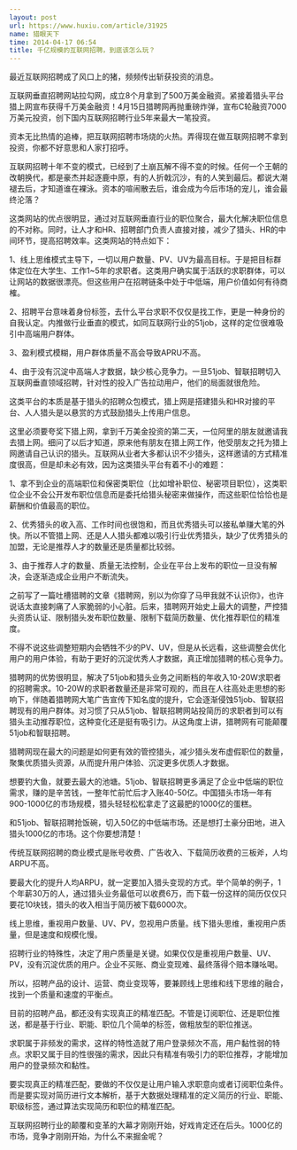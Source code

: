 ```yaml
---
layout: post
url: https://www.huxiu.com/article/31925
name: 猎眼天下
time: 2014-04-17 06:54
title: 千亿规模的互联网招聘，到底该怎么玩？
---
```

最近互联网招聘成了风口上的猪，频频传出斩获投资的消息。

互联网垂直招聘网站拉勾网，成立8个月拿到了500万美金融资。紧接着猎头平台猎上网宣布获得千万美金融资！4月15日猎聘网再抛重磅炸弹，宣布C轮融资7000万美元投资，创下国内互联网招聘行业5年来最大一笔投资。

资本无比热情的追棒，把互联网招聘市场烧的火热。弄得现在做互联网招聘不拿到投资，你都不好意思和人家打招呼。

互联网招聘十年不变的模式，已经到了土崩瓦解不得不变的时候。任何一个王朝的改朝换代，都是豪杰并起逐鹿中原，有的人折戟沉沙，有的人笑到最后。都说大潮褪去后，才知道谁在裸泳。资本的喧闹散去后，谁会成为今后市场的宠儿，谁会最终沦落？

这类网站的优点很明显，通过对互联网垂直行业的职位聚合，最大化解决职位信息的不对称。同时，让人才和HR、招聘部门负责人直接对接，减少了猎头、HR的中间环节，提高招聘效率。这类网站的特点如下：

1、线上思维模式主导下，一切以用户数量、PV、UV为最高目标。于是把目标群体定位在大学生、工作1~5年的求职者。这类用户确实属于活跃的求职群体，可以让网站的数据很漂亮。但这些用户在招聘链条中处于中低端，用户价值如何有待商榷。

2、招聘平台意味着身份标签，去什么平台求职不仅仅是找工作，更是一种身份的自我认定。内推做行业垂直的模式，如同互联网行业的51job，这样的定位很难吸引中高端用户群体。

3、盈利模式模糊，用户群体质量不高会导致APRU不高。

4、由于没有沉淀中高端人才数据，缺少核心竞争力。一旦51job、智联招聘切入互联网垂直领域招聘，针对性的投入广告拉动用户，他们的局面就很危险。

这类平台的本质是基于猎头的招聘众包模式，猎上网是搭建猎头和HR对接的平台、人人猎头是以悬赏的方式鼓励猎头上传用户信息。

这里必须要夸奖下猎上网，拿到千万美金投资的第二天，一位阿里的朋友就邀请我去猎上网。细问了以后才知道，原来他有朋友在猎上网工作，他受朋友之托为猎上网邀请自己认识的猎头。互联网从业者大多都认识不少猎头，这样邀请的方式精准度很高，但是却未必有效，因为这类猎头平台有着不小的难题：

1、拿不到企业的高端职位和保密类职位（比如增补职位、秘密项目职位），这类职位企业不会公开发布职位信息而是委托给猎头秘密来做操作，而这些职位恰恰也是薪酬和价值最高的职位。

2、优秀猎头的收入高、工作时间也很饱和，而且优秀猎头可以接私单赚大笔的外快。所以不管猎上网、还是人人猎头都难以吸引行业优秀猎头，缺少了优秀猎头的加盟，无论是推荐人才的数量还是质量都比较弱。

3、由于推荐人才的数量、质量无法控制，企业在平台上发布的职位一旦没有解决，会逐渐造成企业用户不断流失。

之前写了一篇吐槽猎聘的文章《猎聘网，别以为你穿了马甲我就不认识你》，也许说话太直接刺痛了人家脆弱的小心脏。后来，猎聘网开始史上最大的调整，严控猎头资质认证、限制猎头发布职位数量、限制下载简历数量、优化推荐职位的精准度。

不得不说这些调整短期内会牺牲不少的PV、UV，但是从长远看，这些调整会优化用户的用户体验，有助于更好的沉淀优秀人才数据，真正增加猎聘的核心竞争力。

猎聘网的优势很明显，解决了51job和猎头业务之间断档的年收入10-20W求职者的招聘需求。10-20W的求职者数量还是非常可观的，而且在人往高处走思想的影响下，伴随着猎聘网大笔广告宣传下知名度的提升，它会逐渐侵蚀51job、智联招聘现有的用户群体。对习惯了只从51job、智联招聘网站投简历的求职者到可以有猎头主动推荐职位，这种变化还是挺有吸引力。从这角度上讲，猎聘网有可能颠覆51job和智联招聘。

猎聘网现在最大的问题是如何更有效的管控猎头，减少猎头发布虚假职位的数量，聚集优质猎头资源，从而提升用户体验、沉淀更多优质人才数据。

想要钓大鱼，就要去最大的池塘。51job、智联招聘更多满足了企业中低端的职位需求，赚的是辛苦钱，一整年忙前忙后才入账40-50亿。中国猎头市场一年有900-1000亿的市场规模，猎头轻轻松松拿走了这最肥的1000亿的蛋糕。

和51job、智联招聘抢饭碗，切入50亿的中低端市场。还是想打土豪分田地，进入猎头1000亿的市场。这个你要想清楚！

传统互联网招聘的商业模式是账号收费、广告收入、下载简历收费的三板斧，人均ARPU不高。

要最大化的提升人均ARPU，就一定要加入猎头变现的方式。举个简单的例子，1个年薪30万的人，通过猎头业务最低可以收费6万，而下载一份这样的简历仅仅只要花10块钱，猎头的收入相当于简历被下载6000次。

线上思维，重视用户数量、UV、PV，忽视用户质量。线下猎头思维，重视用户质量，但是速度和规模化慢。

招聘行业的特殊性，决定了用户质量是关键。如果仅仅是重视用户数量、UV、PV，没有沉淀优质的用户。企业不买账、商业变现难、最终落得个赔本赚吆喝。

所以，招聘产品的设计、运营、商业变现等，要兼顾线上思维和线下思维的融合，找到一个质量和速度的平衡点。

目前的招聘产品，都还没有实现真正的精准匹配。不管是订阅职位、还是职位推送，都是基于行业、职能、职位几个简单的标签，做粗放型的职位推送。

求职属于非频发的需求，这样的特性造就了用户登录频次不高，用户黏性弱的特点。求职又属于目的性很强的需求，因此只有精准有吸引力的职位推荐，才能增加用户的登录频次和黏性。

要实现真正的精准匹配，要做的不仅仅是让用户输入求职意向或者订阅职位条件。而是要实现对简历进行文本解析，基于大数据处理精准的定义简历的行业、职能、职级标签，通过算法实现简历和职位的精准匹配。

互联网招聘行业的颠覆和变革的大幕才刚刚开始，好戏肯定还在后头。1000亿的市场，竞争才刚刚开始，为什么不来掘金呢？

